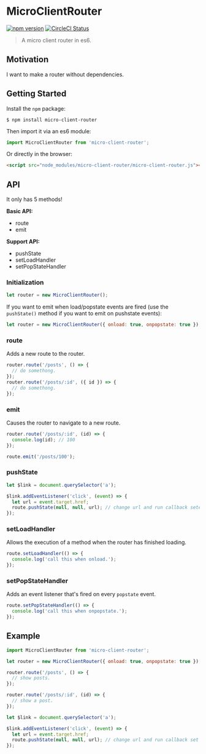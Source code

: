 # MicroClientRouter
[![npm version](https://badge.fury.io/js/micro-client-router.svg)](https://badge.fury.io/js/micro-client-router)
[![CircleCI Status](https://img.shields.io/circleci/project/khirayama/micro-client-router/master.svg?style=flat&label=circle)](https://circleci.com/gh/khirayama/micro-client-router)

> A micro client router in es6.


## Motivation
I want to make a router without dependencies.


## Getting Started
Install the `npm` package:

```
$ npm install micro-client-router
```

Then import it via an es6 module:
```javascript
import MicroClientRouter from 'micro-client-router';
```

Or directly in the browser:

```html
<script src="node_modules/micro-client-router/micro-client-router.js"></script>
```


## API
It only has 5 methods!

**Basic API:**
- route
- emit

**Support API:**
- pushState
- setLoadHandler
- setPopStateHandler


### Initialization
```javascript
let router = new MicroClientRouter();
```

If you want to emit when load/popstate events are fired (use the `pushState()` method if you want to emit on pushstate events):

```javascript
let router = new MicroClientRouter({ onload: true, onpopstate: true });
```


### route
Adds a new route to the router.

```javascript
router.route('/posts', () => {
  // do somethong.
});
router.route('/posts/:id', ({ id }) => {
  // do somethong.
});
```

### emit
Causes the router to navigate to a new route.
```javascript
router.route('/posts/:id', (id) => {
  console.log(id); // 100
});

route.emit('/posts/100');
```

### pushState

```javascript
let $link = document.querySelector('a');

$link.addEventListener('click', (event) => {
  let url = event.target.href;
  route.pushState(null, null, url); // change url and run callback seted by route.
});
```

### setLoadHandler
Allows the execution of a method when the router has finished loading.
```javascript
route.setLoadHandler(() => {
  console.log('call this when onload.');
});
```

### setPopStateHandler
Adds an event listener that's fired on every `popstate` event.

```javascript
route.setPopStateHandler(() => {
  console.log('call this when onpopstate.');
});
```

## Example

```javascript
import MicroClientRouter from 'micro-client-router';

let router = new MicroClientRouter({ onload: true, onpopstate: true });

router.route('/posts', () => {
  // show posts.
});

router.route('/posts/:id', (id) => {
  // show a post.
});

let $link = document.querySelector('a');

$link.addEventListener('click', (event) => {
  let url = event.target.href;
  route.pushState(null, null, url); // change url and run callback set by the router.
});
```
